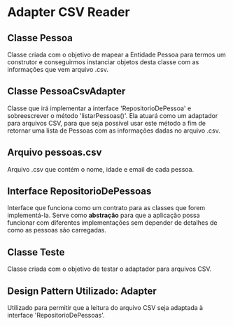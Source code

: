 # Adapter CSV Reader

## Classe Pessoa
Classe criada com o objetivo de mapear a Entidade Pessoa para termos um construtor e conseguirmos instanciar objetos desta classe com as informações que vem arquivo .csv.

## Classe PessoaCsvAdapter
Classe que irá implementar a interface 'RepositorioDePessoa' e sobreescrever o método 'listarPessoas()'. Ela atuará como um adaptador para arquivos CSV, para que seja possível usar este método a fim de retornar uma lista de Pessoas com as informações dadas no arquivo .csv.

## Arquivo pessoas.csv
Arquivo .csv que contém o nome, idade e email de cada pessoa.

## Interface RepositorioDePessoas
Interface que funciona como um contrato para as classes que forem implementá-la. Serve como **abstração** para que a aplicação possa funcionar com diferentes implementações sem depender de detalhes de como as pessoas são carregadas.

## Classe Teste
Classe criada com o objetivo de testar o adaptador para arquivos CSV.

## Design Pattern Utilizado: Adapter
Utilizado para permitir que a leitura do arquivo CSV seja adaptada à interface 'RepositorioDePessoas'.
